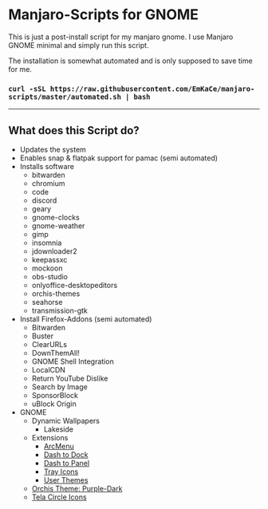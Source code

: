 # Manjaro-Scripts for GNOME

This is just a post-install script for my manjaro gnome.
I use Manjaro GNOME minimal and simply run this script.

The installation is somewhat automated and is only supposed to save time for me.

### `curl -sSL https://raw.githubusercontent.com/EmKaCe/manjaro-scripts/master/automated.sh | bash`

---

## What does this Script do?

- Updates the system
- Enables snap & flatpak support for pamac (semi automated)
- Installs software
	- bitwarden
	- chromium
	- code
	- discord
	- geary
	- gnome-clocks
	- gnome-weather
	- gimp
	- insomnia
	- jdownloader2
	- keepassxc
	- mockoon
	- obs-studio
	- onlyoffice-desktopeditors
	- orchis-themes
	- seahorse
	- transmission-gtk
- Install Firefox-Addons (semi automated)
	- Bitwarden
	- Buster
	- ClearURLs
	- DownThemAll!
	- GNOME Shell Integration
	- LocalCDN
	- Return YouTube Dislike
	- Search by Image
	- SponsorBlock
	- uBlock Origin
- GNOME
	- Dynamic Wallpapers
		- Lakeside
	- Extensions
		- [ArcMenu](https://extensions.gnome.org/extension/3628)
		- [Dash to Dock](https://extensions.gnome.org/extension/307)
		- [Dash to Panel](https://extensions.gnome.org/extension/1160)
		- [Tray Icons](https://extensions.gnome.org/extension/1503)
		- [User Themes](https://extensions.gnome.org/extension/19)
	- [Orchis Theme: Purple-Dark](https://github.com/vinceliuice/Orchis-theme)
	- [Tela Circle Icons](https://github.com/vinceliuice/Tela-circle-icon-theme)
